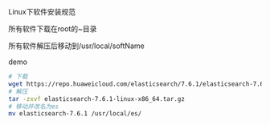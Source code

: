 Linux下软件安装规范

所有软件下载在root的~目录

所有软件解压后移动到/usr/local/softName

demo

```bash
# 下载
wget https://repo.huaweicloud.com/elasticsearch/7.6.1/elasticsearch-7.6.1-linux-x86_64.tar.gz
# 解压
tar -zxvf elasticsearch-7.6.1-linux-x86_64.tar.gz
# 移动并改名为es
mv elasticsearch-7.6.1 /usr/local/es/
```



